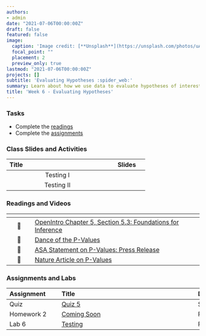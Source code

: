 ```yaml
---
authors:
- admin
date: "2021-07-06T00:00:00Z"
draft: false
featured: false
image:
  caption: 'Image credit: [**Unsplash**](https://unsplash.com/photos/uAFjFsMS3YY)'
  focal_point: ""
  placement: 2
  preview_only: true
lastmod: "2021-07-06T00:00:00Z"
projects: []
subtitle: 'Evaluating Hypotheses :spider_web:'
summary: Learn about how we use data to evaluate hypotheses of interest
title: 'Week 6 - Evaluating Hypotheses'
---
```


### Tasks

- Complete the [readings](/post/06-week/#readings-and-videos)
- Complete the [assignments](/post/06-week/#assignments)


### Class Slides and Activities

| <div style="width:250px;text-align:left">Title</div> | <div  style="width:80px;text-align:center">Slides</div> | 
|:---:|:---------------------|
| Testing I   | [<span style="color: #4b5357;"><i class="fas fa-desktop fa-lg"></i></span>](https://sta-198-glhlth-298-fall-2022.github.io/website/slides/week-02/coming-soon.html)  | 
| Testing II | [<span style="color: #4b5357;"><i class="fas fa-desktop fa-lg"></i></span>](https://sta-198-glhlth-298-fall-2022.github.io/website/slides/week-02/coming-soon.html)  | 


### Readings and Videos

| <div style="width:50px"></div>  | <div style="width:420px"></div>  |  <div style="width:200px"></div> |
|:---:|:---|:---:|
| :open_book: | [OpenIntro Chapter 5, Section 5.3: Foundations for Inference ](https://www.openintro.org/book/os/) | **Required** |
| :movie_camera: | [Dance of the P-Values](https://www.youtube.com/watch?v=5OL1RqHrZQ8&app=desktop) | **Required** |
| :open_book: | [ASA Statement on P-Values: Press Release ](https://www.amstat.org/asa/files/pdfs/p-valuestatement.pdf) | **Required** |
| :open_book: | [Nature Article on P-Values](http://www.nature.com/news/scientific-method-statistical-errors-1.14700) | **Highly Recommended** |



### Assignments and Labs

| <div style="width:120px;text-align:left">Assignment</div> | <div style="width:340px;text-align:left">Title</div> | <div style="width:200px;text-align:left">Due</div> |
|:---|:---|:---|
| Quiz | [Quiz 5](https://sakai.duke.edu) | Sunday, 10/2 |
| Homework 2 | [Coming Soon](https://sta-198-glhlth-298-fall-2022.github.io/website/slides/week-02/coming-soon.html) | Friday, 10/7 |
| Lab 6 |[Testing](https://sta-198-glhlth-298-fall-2022.github.io/website/slides/week-02/coming-soon.html)| Friday, 10/7 |
 


